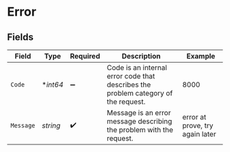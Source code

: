 # Error


## Fields

| Field                                                                              | Type                                                                               | Required                                                                           | Description                                                                        | Example                                                                            |
| ---------------------------------------------------------------------------------- | ---------------------------------------------------------------------------------- | ---------------------------------------------------------------------------------- | ---------------------------------------------------------------------------------- | ---------------------------------------------------------------------------------- |
| `Code`                                                                             | **int64*                                                                           | :heavy_minus_sign:                                                                 | Code is an internal error code that describes the problem category of the request. | 8000                                                                               |
| `Message`                                                                          | *string*                                                                           | :heavy_check_mark:                                                                 | Message is an error message describing the problem with the request.               | error at prove, try again later                                                    |